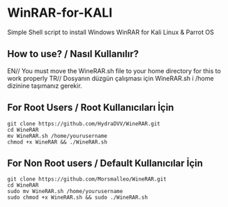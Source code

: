 # WinRAR-for-KALI
Simple Shell script to install Windows WinRAR for Kali Linux &amp; Parrot OS 

How to use? / Nasıl Kullanılır?
----------------------------------------
EN//
You must move the WineRAR.sh file to your home directory for this to work properly
TR//
Dosyanın düzgün çalışması için WineRAR.sh i /home dizinine taşımanız gerekir.

For Root Users / Root Kullanıcıları İçin
----------------------------------------

    git clone https://github.com/HydraDVV/WineRAR.git
    cd WineRAR
    mv WineRAR.sh /home/yourusername
    chmod +x WineRAR && ./WineRAR.sh

For Non Root users / Default Kullanıcılar İçin
----------------------------------------

    git clone https://github.com/Morsmalleo/WineRAR.git
    cd WineRAR
    sudo mv WineRAR.sh /home/yourusername
    sudo chmod +x WineRAR.sh && sudo ./WineRAR.sh


